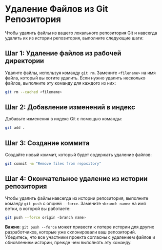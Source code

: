 # Удаление Файлов из Git Репозитория

Чтобы удалить файлы из вашего локального репозитория Git и навсегда удалить их из истории репозитория, выполните следующие шаги:

## Шаг 1: Удаление файлов из рабочей директории

Удалите файлы, используя команду `git rm`. Замените `<filename>` на имя файла, который вы хотите удалить. Если нужно удалить несколько файлов, выполните эту команду для каждого из них:

```bash
git rm --cached <filename>
```

## Шаг 2: Добавление изменений в индекс

Добавьте изменения в индекс Git с помощью команды:

```bash
git add .
```

## Шаг 3: Создание коммита

Создайте новый коммит, который будет содержать удаление файлов:

```bash
git commit -m "Remove files from repository"
```

## Шаг 4: Окончательное удаление из истории репозитория

Чтобы удалить файлы навсегда из истории репозитория, выполните команду `git push` с опцией `--force`. Замените `<branch name>` на имя ветки, в которой вы работаете:

```bash
git push --force origin <branch name>
```

**Важно**: `git push --force` может привести к потере истории для других разработчиков, которые уже склонировали ваш репозиторий. Убедитесь, что все участники проекта согласны с удалением файлов и обновлением истории, прежде чем выполнять эту команду.
